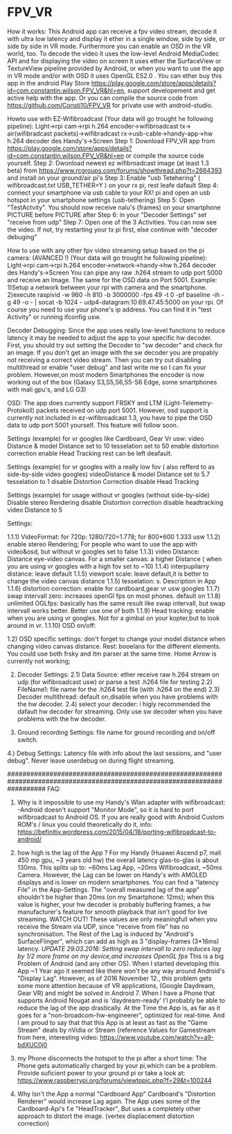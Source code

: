 # FPV_VR

How it works:
This Android app can receive a fpv video stream, decode it with ultra low latency and display it ether in a single window, side by side, or side by side in VR mode. 
Furthermore you can enable an OSD in the VR world, too.
To decode the video it uses the low-level Android MediaCodec API and for displaying the video on screen it uses ether the SurfaceView or TextureView pipeline
provided by Android, or when you want to use the app in VR mode and/or with OSD it uses OpenGL ES2.0 .
You can ether buy this app in the android Play Store https://play.google.com/store/apps/details?id=com.constantin.wilson.FPV_VR&hl=en, support developement and get active help with the app.
Or you can compile the source code from https://github.com/Consti10/FPV_VR for private use with android-studio.

Howto use with EZ-Wifibroadcast
(Your data will go trought he following pipeline):
Light->rpi cam->rpi h.264 encoder->wifibroadcast tx-> air(wifibradcast packets)->wifibradcast rx->usb-cable->handy-app->hw h.264 decoder des Handy's->Screen
Step 1: Download FPV_VR app from https://play.google.com/store/apps/details?id=com.constantin.wilson.FPV_VR&hl=en or compile 
the source code yourself.
Step 2: Dwonload newest ez wifibroadcast image (at least 1.3 beta) from https://www.rcgroups.com/forums/showthread.php?t=2664393 and install on your ground/air pi's
Step 3: Enable "usb Tetehering" ( wifibroadcast.txt USB_TETHER=Y ) on your rx pi, rest leafe dafault
Step 4: connect your smartphone via usb cable to your RX! pi and open an usb hotspot in your smartphone settings (usb-tethering)
Step 5: Open "TestActvity". You should now receive nalu's (frames) on your smartphone 
PICTURE before
PICTURE after
Step 6: in your "Decoder Settings" set "receive from udp"
Step 7: Open one of the 3 Activities. You can now see the video. If not, try restarting your tx pi first, else continue with "decoder debuging"

How to use with any other fpv video streaming setup based on the pi camera: (AVANCED !)
(Your data will go trought he following pipeline):
Light->rpi cam->rpi h.264 encoder->network->handy->hw h.264 decoder des Handy's->Screen
You can pipe any raw .h264 stream to udp port 5000 and receive an Image. The same for the OSD data on Port 5001. Example:
1)Setup a network between your rpi with camera and the smartphone.
2)execute raspivid -w 960 -h 810 -b 3000000 -fps 49 -t 0 -pf baseline -ih -g 49 -o - | socat -b 1024 - udp4-datagram:10.69.47.45:5000 on your rpi.
Of course you need to use your phone's ip address. You can find it in "test Activity" or running ifconfig usw.


Decoder Debugging:
Since the app uses really low-level functions to reduce latency it may be needed to adjust the app to your specific hw decoder. First, you should try 
out setting the Decoder to "sw decoder" and check for an image. If you don't get an image with the sw decoder you are propably not receiving a correct video stream.
Then you can try out disabling multithread or enable "user debug" and last write me so I can fix your problem. However,on most modern Smartphones the encoder is now 
working out of the box (Galaxy S3,S5,S6,S5-S6 Edge, some smartphones with mali gpu's, and LG G3) 

OSD: The app does currently support FRSKY and LTM (Light-Telemetry-Protokoll) packets received on udp port 5001. However, osd support is currently not included
in ez-wifibroadcast 1.3, you have to pipe the OSD data to udp port 5001 yourself. This feature will follow soon.

Settings (example) for vr googles like Cardboard, Gear Vr usw:
video Distance & model Distance set to 10
tesselation set to 50
enable distortion correction
enable Head Tracking
rest can be left deafault.

Settings (example) for vr googles with a really low fov ( also refferd to as side-by-side video googles)
videoDistance & model Distance set to 5.7
tesselation to 1
disable Distortion Correction
disable Head Tracking

Settings (example) for usage without vr googles (without side-by-side) 
Disable stereo Rendering
disable Distortion correction
disable headtracking
video Distance to 5

Settings:

1.1.1) VideoFormat: for 720p: 1280/720=1.778; for 800*600 1.333 usw
1.1.2) enable stereo Rendering; For people who want to use the app with video&osd, but without vr googles set to false
1.1.3) video Distance: Distance eye-video canvas. For a smaller canvas: a higher Distance ( when you are using vr googles with a high fov set to ~10)
1.1.4) interpupilarry distance: leave default
1.1.5) viewport scale: leave default,it is better to change the video canvas distance
1.1.5) tesselation: s. Description in App
1.1.6) distortion correction: enable for cardboard,gear vr usw googles
1.1.7) swap intervall zero: increases openGl fps on most phones. default on
1.1.8) unlimited OGLfps: basically has the same result like swap intervall, but swap intervall works better. Better use one of both
1.1.9) Head tracking: enable when you are using vr googles. Not for a gimbal on your kopter,but to look around in vr.
1.1.10) OSD on/off:

1.2) OSD specific settings: don't forget to change your model distance when changing video canvas distance.
Rest: booelans for the different elements. You could use both frsky and ltm parser at the same time.
Home Arrow is currently not working;

2. Decoder Settings:
2.1) Data Source: ether receive raw h.264 stream on udp (for wifibroadcast usw) or parse a test .h264 file for testing
2.2) FileName1: file name for the .h264 test file (with .h264 on the end)
2.3) Decoder multithread: default on,disable when you have problems with the hw decoder.
2.4) select your decoder: i higly recommended the dafault hw decoder for streaming. Only use sw decoder when you have problems with the hw decoder.

3. Ground recording Settings: file name for ground recording and on/off switch.

4.) Debug Settings: Latency file with info about the last sessions,  and "user debug". Never leave userdebug on during flight streaming.



##########################################################################################################################
FAQ:
1) Why is it impossible to use my Handy's Wlan adapter with wifibroadcast:
-Android doesn't support "Monitor Mode", so it is hard to port wifibroadcast to Android OS. If you are really good with Android Custom ROM's / linux you could theoretically do it, info: https://befinitiv.wordpress.com/2015/04/18/porting-wifibroadcast-to-android/

2) how high is the lag of the App ?
For my Handy (Huawei Ascend p7, mali 450 mp gpu, ~3 years old hw) the overall latency glas-to-glas is about 130ms. This splits up to: ~60ms Lag App, ~20ms Wifibroadcast, ~50ms Camera. However, the Lag can be lower on Handy's with AMOLED displays and is lower on modern smartphones.
You can find a "latency File" in the App-Settings.
The "overall measured lag of the app" shouldn't be higher than 20ms (on my Smartphone: 12ms); when this value is higher, your hw decoder is probably buffering frames, a hw manufacturer's feature for smooth playback that isn't good for live streaming.
WATCH OUT! These values are only meaningfull when you receive the Stream via UDP, since "receive from file" has no synchronisation.
The Rest of the Lag is induced by "Android's SurfaceFlinger",  which can add as high as 3 "display-frames (3*16ms) latency.
*UPDATE 29.03.2016: Setting swap intervall to zero reduces lag by 1/2 more frame on my device,and increases OpenGL fps*
This is a big Problem of Android (and any other OS). 
When I started developing this App ~1 Year ago it seemed like there won't be any way around Android's "Display Lag". 
However, as of 2016 November 12., this problem gets some more attention because of VR applications, (Google Daydream, Gear VR) and might
be solved in Android 7. When I have a Phone that supports Android Nougat and is 'daydream-ready' I'l probably be able to reduce the lag of the app drastically.
At the Time the App is, as far as it goes for a "non-broadcom-hw-engineerer", optimized for real-time. And I am proud to say that that this App is at least as fast as the "Game Stream" deals by nVidia or Stream (reference Values for Gamestream from here, interesting video:
https://www.youtube.com/watch?v=a9-bdXUC0j0

3) my Phone disconnects the hotspot to the pi after a short time:
The Phone gets automatically charged by your pi,which can be a problem. Provide suficient power to your ground pi or take a look at:
https://www.raspberrypi.org/forums/viewtopic.php?f=29&t=100244

4) Why Isn't the App a normal "Cardboard App"
Cardboard's "Distortion Renderer" would increase Lag again. The App uses some of the Cardboard-Api's f.e "HeadTracker", But uses a completely other approach to distort the image.
(vertex displacement distortion correction)

